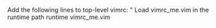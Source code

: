 Add the following lines to top-level vimrc:
" Load vimrc_me.vim in the runtime path
runtime vimrc_me.vim
